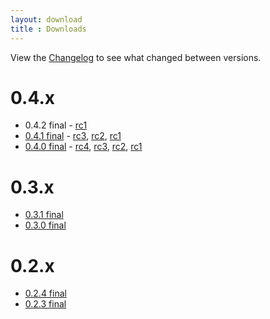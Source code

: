 ```yaml
---
layout: download
title : Downloads
---
```


View the [Changelog](/download/changelog) to see what changed between versions.

# 0.4.x

* 0.4.2 final - [rc1](v0.4.x/inject-v0.4.2-rc1.zip)
* [0.4.1 final](v0.4.x/inject-v0.4.1.zip) - [rc3](v0.4.x/inject-v0.4.1rc3.zip), [rc2](v0.4.x/inject-v0.4.1rc2.zip), [rc1](v0.4.x/inject-v0.4.1rc1.zip)
* [0.4.0 final](v0.4.x/inject-v0.4.0.zip) - [rc4](v0.4.x/inject-v0.4.0rc4.zip), [rc3](v0.4.x/inject-v0.4.0rc3.zip), [rc2](v0.4.x/inject-v0.4.0rc2.zip), [rc1](v0.4.x/inject-v0.4.0rc1.zip)

# 0.3.x

* [0.3.1 final](v0.3.x/inject-v0.3.1.zip)
* [0.3.0 final](v0.3.x/inject-v0.3.0.zip)

# 0.2.x

* [0.2.4 final](v0.2.x/inject-v0.2.4.zip)
* [0.2.3 final](v0.2.x/inject-v0.2.3.zip)